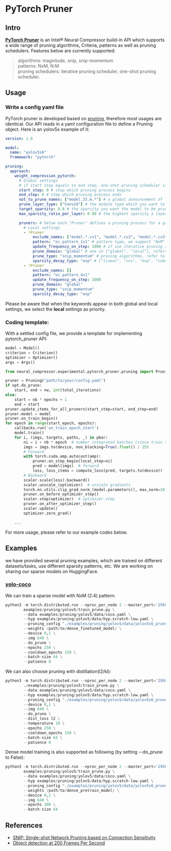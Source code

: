 # PyTorch Pruner
## Intro
[**PyTorch Pruner**](https://github.com/intel/neural-compressor/tree/master/neural_compressor/experimental/pytorch_pruner) is an Intel® Neural Compressor build-in API which supports a wide range of pruning algorithms, Criteria, patterns as well as pruning schedulers. Features below are currently supported:
> algorithms: magnitude, snip, snip-momentum\
> patterns: NxM, N:M\
> pruning schedulers: iterative pruning scheduler, one-shot pruning scheduler.

## Usage
### Write a config yaml file
PyTorch pruner is developed based on [pruning](https://github.com/intel/neural-compressor/blob/master/neural_compressor/experimental/pruning.py), therefore most usages are identical. Our API reads in a yaml configuration file to define a Pruning object. Here is an yolov5s example of it:
```yaml
version: 1.0

model:
  name: "yolov5s6"
  framework: "pytorch"

pruning:
  approach:
    weight_compression_pytorch:
      # Global settings
      # if start step equals to end step, one-shot pruning scheduler is enabled. Otherwise the API automatically implements iterative pruning scheduler.
      start_step: 0 # step which pruning process begins
      end_step: 0 # step which pruning process ends
      not_to_prune_names: ["model.33.m.*"] # a global announcement of layers which you do not wish to prune. 
      prune_layer_type: ["Conv2d"] # the module type which you want to prune (Linear, Conv2d, etc.)
      target_sparsity: 0.8 # the sparsity you want the model to be pruned.
      max_sparsity_ratio_per_layer: 0.98 # the highest sparsity a layer can reach.

      pruners: # below each "Pruner" defines a pruning process for a group of layers. This enables us to apply different pruning methods for different layers in one model.
        # Local settings
        - !Pruner
            exclude_names: ["model.*.cv1", "model.*.cv2", "model.*.cv3"] # list of regular expressions, containing the layer names you wish not to be included in this pruner
            pattern: "oc_pattern_1x1" # pattern type, we support "NxM" and "N:M"
            update_frequency_on_step: 1000 # if use iterative pruning scheduler, this define the pruning frequency.
            prune_domain: "global" # one in ["global", "local"], refers to the score map is computed out of entire parameters or its corresponding layer's weight.
            prune_type: "snip_momentum" # pruning algorithms, refer to pytorch_pruner/pruner.py
            sparsity_decay_type: "exp" # ["linear", "cos", "exp", "cube"] ways to determine the target sparsity during iterative pruning.
        - !Pruner
            exclude_names: []
            pattern: "oc_pattern_4x1"
            update_frequency_on_step: 1000
            prune_domain: "global"
            prune_type: "snip_momentum"
            sparsity_decay_type: "exp"
```
Please be aware that when the keywords appear in both global and local settings, we select the **local** settings as priority.
### Coding template:
With a settled config file, we provide a template for implementing pytorch_pruner API:
```python
model = Model()
criterion = Criterion()
optimizer = Optimizer()
args = Args()

from neural_compressor.experimental.pytorch_pruner.pruning import Pruning

pruner = Pruning("path/to/your/config.yaml")
if opt.do_prune:
    start, end = nw, int(total_iterations)
else:
    start = nb * epochs + 1
    end = start
pruner.update_items_for_all_pruners(start_step=start, end_step=end)
pruner.model = model
pruner.on_train_begin()
for epoch in range(start_epoch, epochs):
    callbacks.run('on_train_epoch_start')
    model.train()
    for i, (imgs, targets, paths, _) in pbar:
        ni = i + nb * epoch  # number integrated batches (since train start)
        imgs = imgs.to(device, non_blocking=True).float() / 255
        # Forward
        with torch.cuda.amp.autocast(amp):
            pruner.on_step_begin(local_step=ni)
            pred = model(imgs)  # forward
            loss, loss_items = compute_loss(pred, targets.to(device))  # loss scaled by batch_size
        # Backward
        scaler.scale(loss).backward()
        scaler.unscale_(optimizer)  # unscale gradients
        torch.nn.utils.clip_grad_norm_(model.parameters(), max_norm=10.0)  # clip gradients
        pruner.on_before_optimizer_step()
        scaler.step(optimizer)  # optimizer.step
        pruner.on_after_optimizer_step()
        scaler.update()
        optimizer.zero_grad()

    ...
```
For more usage, please refer to our example codes below.

## Examples
we have provided several pruning examples, which are trained on different datasets/tasks, use different sparsity patterns, etc. We are working on sharing our sparse models on HuggingFace.
### [yolo-coco](https://github.com/intel/neural-compressor/tree/master/examples/pytorch/object_detection/yolo_v5/pruning/pytorch_pruner/eager)
We can train a sparse model with NxM (2:4) pattern:
```python
python3 -m torch.distributed.run --nproc_per_node 2 --master_port='29500' \
        examples/pruning/yolov5/train_prune.py \
        --data examples/pruning/yolov5/data/coco.yaml \
        --hyp examples/pruning/yolov5/data/hyp.scratch-low.yaml \
        --pruning_config "./examples/pruning/yolov5/data/yolov5s6_prune.yaml" \
        --weights /path/to/dense_finetuned_model/ \
        --device 0,1 \
        --img 640 \
        --do_prune \
        --epochs 250 \
        --cooldown_epochs 150 \
        --batch-size 64 \
        --patience 0
```
We can also choose pruning with distillation(l2/kl):
```python
python3 -m torch.distributed.run --nproc_per_node 2 --master_port='29500' \
        ./examples/pruning/yolov5/train_prune.py \
        --data examples/pruning/yolov5/data/coco.yaml \
        --hyp examples/pruning/yolov5/data/hyp.scratch-low.yaml \
        --pruning_config "./examples/pruning/yolov5/data/yolov5s6_prune.yaml" \
        --device 0,1 \
        --img 640 \
        --do_prune \
        --dist_loss l2 \
        --temperature 10 \
        --epochs 250 \
        --cooldown_epochs 150 \
        --batch-size 64 \
        --patience 0
```
Dense model training is also supported as following (by setting --do_prune to False):
```python
python3 -m torch.distributed.run --nproc_per_node 2 --master_port='29500' \
        examples/pruning/yolov5/train_prune.py \
        --data examples/pruning/yolov5/data/coco.yaml \
        --hyp examples/pruning/yolov5/data/hyp.scratch-low.yaml \
        --pruning_config "./examples/pruning/yolov5/data/yolov5s6_prune.yaml" \
        --weights /path/to/dense_pretrain_model/ \
        --device 0,1 \
        --img 640 \
        --epochs 300 \
        --batch-size 64
```

## References
* [SNIP: Single-shot Network Pruning based on Connection Sensitivity](https://arxiv.org/abs/1810.02340)
* [Object detection at 200 Frames Per Second](https://arxiv.org/pdf/1805.06361.pdf)
